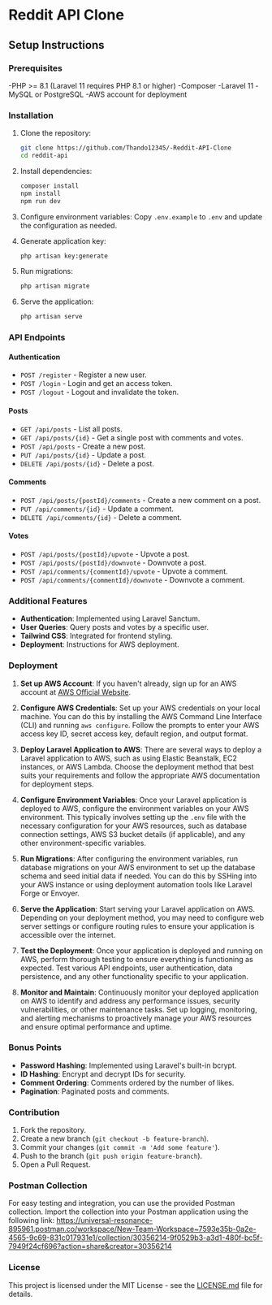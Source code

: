 # Reddit API Clone

## Setup Instructions

### Prerequisites

-PHP >= 8.1 (Laravel 11 requires PHP 8.1 or higher)
-Composer
-Laravel 11
-MySQL or PostgreSQL
-AWS account for deployment

### Installation

1. Clone the repository:
    ```bash
    git clone https://github.com/Thando12345/-Reddit-API-Clone
    cd reddit-api
    ```

2. Install dependencies:
    ```bash
    composer install
    npm install
    npm run dev
    ```

3. Configure environment variables:
    Copy `.env.example` to `.env` and update the configuration as needed.

4. Generate application key:
    ```bash
    php artisan key:generate
    ```

5. Run migrations:
    ```bash
    php artisan migrate
    ```

6. Serve the application:
    ```bash
    php artisan serve
    ```

### API Endpoints

#### Authentication

- `POST /register` - Register a new user.
- `POST /login` - Login and get an access token.
- `POST /logout` - Logout and invalidate the token.

#### Posts

- `GET /api/posts` - List all posts.
- `GET /api/posts/{id}` - Get a single post with comments and votes.
- `POST /api/posts` - Create a new post.
- `PUT /api/posts/{id}` - Update a post.
- `DELETE /api/posts/{id}` - Delete a post.

#### Comments
- `POST /api/posts/{postId}/comments` - Create a new comment on a post.
- `PUT /api/comments/{id}` - Update a comment.
- `DELETE /api/comments/{id}` - Delete a comment.

#### Votes

- `POST /api/posts/{postId}/upvote` - Upvote a post.
- `POST /api/posts/{postId}/downvote` - Downvote a post.
- `POST /api/comments/{commentId}/upvote` - Upvote a comment.
- `POST /api/comments/{commentId}/downvote` - Downvote a comment.

### Additional Features

- **Authentication**: Implemented using Laravel Sanctum.
- **User Queries**: Query posts and votes by a specific user.
- **Tailwind CSS**: Integrated for frontend styling.
- **Deployment**: Instructions for AWS deployment.

### Deployment

1. **Set up AWS Account**: If you haven't already, sign up for an AWS account at [AWS Official Website](https://aws.amazon.com/).

2. **Configure AWS Credentials**: Set up your AWS credentials on your local machine. You can do this by installing the AWS Command Line Interface (CLI) and running `aws configure`. Follow the prompts to enter your AWS access key ID, secret access key, default region, and output format.

3. **Deploy Laravel Application to AWS**: There are several ways to deploy a Laravel application to AWS, such as using Elastic Beanstalk, EC2 instances, or AWS Lambda. Choose the deployment method that best suits your requirements and follow the appropriate AWS documentation for deployment steps.

4. **Configure Environment Variables**: Once your Laravel application is deployed to AWS, configure the environment variables on your AWS environment. This typically involves setting up the `.env` file with the necessary configuration for your AWS resources, such as database connection settings, AWS S3 bucket details (if applicable), and any other environment-specific variables.

5. **Run Migrations**: After configuring the environment variables, run database migrations on your AWS environment to set up the database schema and seed initial data if needed. You can do this by SSHing into your AWS instance or using deployment automation tools like Laravel Forge or Envoyer.

6. **Serve the Application**: Start serving your Laravel application on AWS. Depending on your deployment method, you may need to configure web server settings or configure routing rules to ensure your application is accessible over the internet.

7. **Test the Deployment**: Once your application is deployed and running on AWS, perform thorough testing to ensure everything is functioning as expected. Test various API endpoints, user authentication, data persistence, and any other functionality specific to your application.

8. **Monitor and Maintain**: Continuously monitor your deployed application on AWS to identify and address any performance issues, security vulnerabilities, or other maintenance tasks. Set up logging, monitoring, and alerting mechanisms to proactively manage your AWS resources and ensure optimal performance and uptime.


### Bonus Points

- **Password Hashing**: Implemented using Laravel's built-in bcrypt.
- **ID Hashing**: Encrypt and decrypt IDs for security.
- **Comment Ordering**: Comments ordered by the number of likes.
- **Pagination**: Paginated posts and comments.

### Contribution

1. Fork the repository.
2. Create a new branch (`git checkout -b feature-branch`).
3. Commit your changes (`git commit -m 'Add some feature'`).
4. Push to the branch (`git push origin feature-branch`).
5. Open a Pull Request.


### Postman Collection

For easy testing and integration, you can use the provided Postman collection. Import the collection into your Postman application using the following link: https://universal-resonance-895961.postman.co/workspace/New-Team-Workspace~7593e35b-0a2e-4565-9c69-831c017931e1/collection/30356214-9f0529b3-a3d1-480f-bc5f-7949f24cf696?action=share&creator=30356214


### License
This project is licensed under the MIT License - see the [LICENSE.md](LICENSE.md) file for details.
